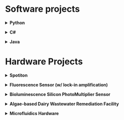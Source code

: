 # Software projects
**<details><summary>Python</summary><p>**

An example of quality control software written for analyzing nanowire growth on copper cryo-electron microscopy grids.

![](https://github.com/irazinkov/Portfolio/blob/master/grid-qc.PNG)

As part of the manufacturing process of the novel nanowire copper grids, the grids are exposed to a chemical reaction to grow nanowires  directly on the copper surface. Each individual grid is then examined under a light microscope, where the images are taken and automatically processed through this software.

Custom image analysis code provides provides a individual score for each grid.

Next, a classification algorithm (we call it 'Santa') decides if the grid is "good" or "bad".
</p></details>

**<details><summary>C#</summary><p>**
 
Software package for controlling Spotiton, a robotic liquid dispenser designed for freezing samples for cryo-electron microscopy. The software integrates and automates motion, video processing and logic control to guide the user efficiently through all the necessary steps for preparing a cryo-EM sample.

Link to publication: [A new method for vitrifying samples for cryoEM](https://www.ncbi.nlm.nih.gov/pmc/articles/PMC5464370/) 

Authors: **Ivan Razinkov**, Venkat Dandey, Hui Wei, Zhening Zhang, David Melnekoff, William J. Rice, Christoph Wigge, Clinton S. Potter, and Bridget Carragher

![](https://github.com/irazinkov/Portfolio/blob/master/spotiton%20screencap.png)

 - motion control for 6 axies
 - pneumatic control
 - digital I/O
 - image acquisition
 - video analysis(for motion correction)
 - liquid dispenser control and tuning
 </p></details>
 
**<details><summary>Java</summary><p>**
 
Software for control of a device called DAW, a system that dynamically changes fluid pressures inside a microfluidic device. It is used to dynamically expose cells (bacterial, yeast and mamallian) in a microfluidic device to changing chemical environment. For example, cells could be exposed to a metabolite (sugar), hormone (acyl-homoserine lactone) or even an antibiotic.
 
Link to publication: [Microfluidics for Synthetic Biology: From Design to Execution](https://www.ncbi.nlm.nih.gov/pubmed/21601093)

Authors: Michael Ferry, **Ivan Razinkov** and Jeff Hasty

Link to project website: [Dial-A-Wave](http://dialawave.wikispaces.com)

![](https://github.com/irazinkov/Portfolio/blob/master/daw_software.png)

 - capable of running up to 12 individual units simulatenously
 - longterm stable (>90 days)
 - installed in multiple science labs around the world
 - designed for long-term microfluidic experiments for evolution studies in yeast and bacteria
 
 </p></details>

# Hardware Projects
**<details><summary>Spotiton</summary><p>**

A novel liquid

 ![](https://github.com/irazinkov/Portfolio/blob/master/792-100-000%20spotiton%20v1.0%20deck%20assembly.jpg)
 
 ![](https://github.com/irazinkov/Portfolio/blob/master/20150529_110051.jpg)
</p></details>

**<details><summary>Fluorescence Sensor (w/ lock-in amplification)</summary><p>**
Although fluorescence sensors are nothing new, for the project algae wastewater treamtment project shown below we needed a customizable fluorescence sensor that would be able to work in outdoor conditions. High sensitivity fluorescence microscopes required near-dark rooms for high quality imaging. Unfortunately, dark rooms are hard to find when you are in the middle of a 400 foot long pond in the desert of Southern California. To bypass this roadblock, I designed a sensor with high-frequency modulation of the excitation source, which modulated the fluorescence output, by only reading the matching frequency you would get the real-time fluorescence signal. 
 
 ![](https://github.com/irazinkov/Portfolio/blob/master/enclosure.PNG)
 
 ![](https://github.com/irazinkov/Portfolio/blob/master/fluor3.png)

 - liquid tight enclosure with customizable emission/excitation filter
 - USB data logging
 - high-sensitivity, signal even in direct sunlight
 - AD630 Lock-in-Amplifier
 
</p></details>

**<details><summary>Bioluminescence Silicon PhotoMultiplier Sensor </summary><p>**
A monitoring system the size of your average shoebox, designed to monitor the health and toxicity of water reservoirs and streams. Genetically engineered bacteria strains would respond to chemicals in the water and produce and bioilluminescence signal. We chose to go with a bioilluminescence rather than fluorsence to minimize the number of optical components. Furthermore, advent of affordable [Silicon Photomultiplier](http://sensl.com/products/) elements increased the sensitivity of the device many fold, allowing the microfluidic device to be right on top of the sensor, with only a coverslip separating the cells from sensor. I was tasked with making designing the electronics for SiPM integration, logic control, battery charging, communication and peristaltic pump control. Below is a sample of the ARM-based microcontrolled circuit design for this device.
 
![](https://github.com/irazinkov/Portfolio/blob/master/simp_due.png)
 
 - Silicon Photomultiplier sensor for detecting single photons emitted by bacteria cultured in microfluidics devices
 - Solar powered 
 - Intended for use in remote water ways for water supply quality testing
 - ARM32 core from ATMEL for control of power supply, peristaltic pump, 54 data I/O ports and data logging
 - Transmits sensor information through long-range WiFi

</p></details>

**<details><summary>Algae-based Dairy Wastewater Remediation Facility</summary><p>**
Clean energy solutions depend highly on the industry and geographic location. In sunny San Diego our approach to wastewater remediation on a dairy farm, was in form of a series of algae ponds. By controlling the geometry of each pond we could tailor the biological processes to our needs. The diary wastewater is considered is rich in posphate and nitrates (from manure) is normally stored for 90 days on site to allow the slow conversion of these chemicals. Our system utitlized extremely fast growing algae cultures that would use these chemicals as a food source, effectively cleaning the water. Furthermore, the solid waste from the dairy farm was utilized in the anaerobic digester, which provided bio-gas for electricity production. 
 
![](https://github.com/irazinkov/Portfolio/blob/master/vanO-farm.jpg)

Link to the Google Maps image: [Van Ommering Dairy Farm, Lakeside CA](https://www.google.com/maps/place/Van+Ommering+Dairy+Farm/@32.8840284,-116.8731092,195m/data=!3m1!1e3!4m5!3m4!1s0x80dbe1e7f99ca189:0x3c8ca246074a6110!8m2!3d32.8817067!4d-116.870681)

 - Design and construction of large-scale ponds
 - 2 raceway ponds with 2 large paddlewheels for algae culture agitation
 - 3 settling ponds
 - anaerobic digester (refurbished previous install)
 - worked with numerous construction crews to make sure timely project completion
 
Due to the high cost of large parts, everything was modeled and simulated for stress, deformation and safety factors.

Here is an example of the paddlewheel analysis:

![](https://github.com/irazinkov/Portfolio/blob/master/Result_1_2.png)

The complete report can be view here: [Paddlewheel Stress and Safety Report](https://github.com/irazinkov/Portfolio/blob/master/Stress%20Analysis%20Report.pdf)

</p></details>

**<details><summary>Microfluidics Hardware</summary><p>**

Link to project website: [Dial-A-Wave](http://dialawave.wikispaces.com)

![](https://github.com/irazinkov/Portfolio/blob/master/daw-wikispaces.PNG)

</p></details>
